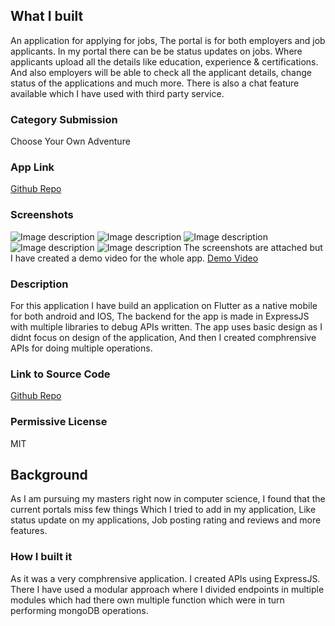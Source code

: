 ## What I built

An application for applying for jobs, The portal is for both employers and job applicants. In my portal there can be be status updates on jobs. Where applicants upload all the details like education, experience & certifications. And also employers will be able to check all the applicant details, change status of the applications and much more. There is also a chat feature available which I have used with third party service.

### Category Submission

Choose Your Own Adventure

### App Link

[Github Repo](https://github.com/pranjaljain0/hirect-mongodb-atlas-hackathon)

### Screenshots

![Image description](https://dev-to-uploads.s3.amazonaws.com/uploads/articles/jkjs8r9rzmu65fgd46vw.png)
![Image description](https://dev-to-uploads.s3.amazonaws.com/uploads/articles/0m9mqqmg1hovc8rqp2wv.png)
![Image description](https://dev-to-uploads.s3.amazonaws.com/uploads/articles/2yeaehhdjhxdhzydkhgu.png)
![Image description](https://dev-to-uploads.s3.amazonaws.com/uploads/articles/ebmq0q7n9toj60f5yl74.png)
![Image description](https://dev-to-uploads.s3.amazonaws.com/uploads/articles/pnyjhob3y5z1s5mm5tk8.png)
The screenshots are attached but I have created a demo video for the whole app.
[Demo Video](https://drive.google.com/file/d/1muHczWR92O0NEIhZsEK5KYj4fGMuQmWV/view?usp=share_link)

### Description

For this application I have build an application on Flutter as a native mobile for both android and IOS, The backend for the app is made in ExpressJS with multiple libraries to debug APIs written. The app uses basic design as I didnt focus on design of the application, And then I created comphrensive APIs for doing multiple operations.

### Link to Source Code

[Github Repo](https://github.com/pranjaljain0/hirect-mongodb-atlas-hackathon)

### Permissive License

MIT

## Background

As I am pursuing my masters right now in computer science, I found that the current portals miss few things Which I tried to add in my application, Like status update on my applications, Job posting rating and reviews and more features.

### How I built it

As it was a very comphrensive application. I created APIs using ExpressJS. There I have used a modular approach where I divided endpoints in multiple modules which had there own multiple function which were in turn performing mongoDB operations.
